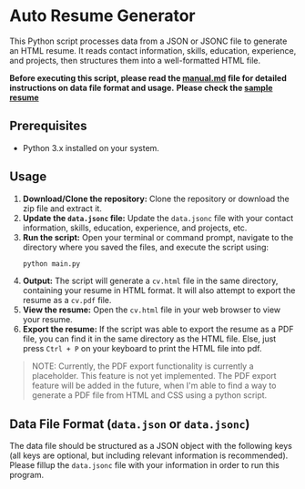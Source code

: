 # Auto Resume Generator
This Python script processes data from a JSON or JSONC file to generate an HTML resume. It reads contact information, skills, education, experience, and projects, then structures them into a well-formatted HTML file.

**Before executing this script, please read the [manual.md](manual.md) file for detailed instructions on data file format and usage.**
**Please check the [sample resume](https://sam.arg.76448.in)**

## Prerequisites
- Python 3.x installed on your system.

## Usage
1.  **Download/Clone the repository:** Clone the repository or download the zip file and extract it.
2.  **Update the `data.jsonc` file:** Update the `data.jsonc` file with your contact information, skills, education, experience, and projects, etc.
3.  **Run the script:** Open your terminal or command prompt, navigate to the directory where you saved the files, and execute the script using:
    ```bash
    python main.py
    ```
4.  **Output:** The script will generate a `cv.html` file in the same directory, containing your resume in HTML format. It will also attempt to export the resume as a `cv.pdf` file.
5.  **View the resume:** Open the `cv.html` file in your web browser to view your resume.
6.  **Export the resume:** If the script was able to export the resume as a PDF file, you can find it in the same directory as the HTML file. Else, just press `Ctrl + P` on your keyboard to print the HTML file into pdf.

> NOTE:
>     Currently, the PDF export functionality is currently a placeholder.
>     This feature is not yet implemented.
>     The PDF export feature will be added in the future, when I'm able to find a way to generate a PDF file from HTML and CSS using a python script.

## Data File Format (`data.json` or `data.jsonc`)
The data file should be structured as a JSON object with the following keys (all keys are optional, but including relevant information is recommended). Please fillup the `data.jsonc` file with your information in order to run this program.
